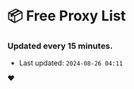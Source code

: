 # :package: Free Proxy List
### Updated every 15 minutes.

- Last updated: `2024-08-26 04:11`

:heart:

